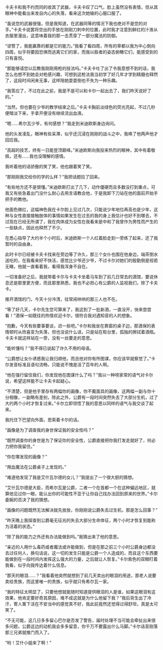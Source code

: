 卡夫卡和我不约而同的收其了武器，卡夫卡叹了口气，脸上虽然没有表情，但从其眼神中能看出来发自内心的失落，看来这次她输的心服口服了。

“虽说您的武器很强，但是我知道，在武器同等的情况下我也绝对不是您的对手。”卡夫卡说罢将空出的手放在刚刚刀刺中的位置，此时我才注意到鲜红的汁液从衣服里漫出，这意味着我的那一击贯穿了一部分魔法的防御。

“谬赞了，我能赢靠的都是它的能力。”我看了看四周，所有的草都以我为中心倒向四周，似乎将要因恐惧而逃离它们的家，而我以胜者的姿态俯瞰它们，能感受到的只有喜悦。

“那能够请您以后教我刚刚用枪的技法吗。”卡夫卡吐了出了令我意想不到的话，我怎么也想不到她会对枪感兴趣，可想到这枪法我当初学了好几年才学到精髓也释然了，这段时间闲来无事，这样陪她耍耍倒也不失为一种乐趣。

“我答应了，不过在此之前，我是不是可以和卡尔一起出去了，我们昨天说好了的。”

“当然，但也要在少爷的教学结束之后。”卡夫卡胸前淡绿色的荧光亮起，不过几秒便暗淡下来，手拿开便没有继续流出血液。

“嗯……希尔瓦少爷，有何感想？”我走到米迪欧斯身边询问。

他的头发凌乱，眼神有些呆滞，似乎还沉浸在刚刚的战斗之中，我唤了他两声他才回应我。

“高超的技艺，终有一日能登顶巅峰。”米迪欧斯向我投来热烈的眼神，其中有着敬佩，还有……我也没理解的感情。

我听着他的话骄傲的笑了笑，他也跟着笑了笑。

“那刚刚我交给你的学的么样？”我把话题拉了回来。

“有些地方还不是很懂。”米迪欧斯打出了几下，动作僵硬而且多数没打到重点，可我又有些急着出门没什么耐心去用言语教会他，于是我卸下刀站在他的面前开始手把手的教他。

他面色微红，这幅神色我在卡尔脸上见过几次，只能说少年地位再高也是少年，这种与女性直接接触肢体的事情如果发生在过去的我的身上我估计也好不到哪去，不过现在已经无所谓了，我在肉体成为女性在我看来是中和了我曾作为男性而产生的一些缺点，因此也释然了不少。

在悉心指导了大约半个小时后，米迪欧斯一个人红着脸走到一旁练了起来，还了我暂时的自由身。

此时卡尔已经被卡夫卡找来在旁边等了许久，那三个女仆也围在他身边，端茶倒水送吃的，在我看来好不快活，感觉比少爷还少爷，不过卡尔对她们的殷勤倒是视若无睹，他就一直看着我，看得我浑身不自在。

一切准备好之后，我就带着卡尔与卡夫卡坐着马车到了前几日常去的酒馆，要说休息还是那里更方便，而且那里熟悉，我也不必担心有公爵的人监视我们，除了卡夫卡。

推开酒馆的门，今天十分冷清，往常闹哄哄的那三人也不在。

“等了好几天，卡尔先生您可算来了，我这到了一批新酒，一直没开，快来尝尝看！”酒保一如既往的热情欢迎卡尔，很符合我对遇知音的人的想象。

“抱歉，今天有些要事要谈，迟一些吧。”卡尔和我坐在靠窗的桌子边，那酒保的表情顿时从欣喜变为失落，但也没说什么话，只是站在柜台里，孤独的擦拭着酒瓶。卡夫卡就这样站在一旁，没有一丝要走的意思。

“能听懂吗？”我不得已说起了许久不用的母语。

“公爵想让女仆诱惑我让我归顺他，而且他对你有所图谋，你应该早就察觉了。”卡尔发音标准且语句流畅，只能说不愧是活了百年的人啊。

“他在强行留住我们，你发现他在图谋什么了吗？”我以一种唠家常的语气对卡尔说，希望这样能不让卡夫卡起疑心。

“不清楚，但是他手里存有两幅你的画像，你不戴面具的画像，这两幅一副与你十分相像，一副略有差别，除此之外，公爵有一段时间突然失去了大部分生机，过了大约两个小时才恢复过来。”卡尔立即领悟了我的意思以同样的语气与我交谈了起来。

我托住下巴望向外面，思索着卡尔的话。

“画像是为了调查我的身世保证我的安全性吗？”

“既然调查你的身世是为了保证你的安全性，公爵直接把你我打发走就好了，何必力把你我留住。”

“你在哪发现的画像？”

“用血魔法在公爵桌子上发现的。”

“难道他发现了我是艾什瓦尔德的女儿？”我提出了一个很大胆的猜想。

“艾什瓦尔德是大臣，而希尔瓦是公爵，二者一个在首都一个在这种偏远地区，就算他见过你一眼，能认出你的可能性不亚于让你自己找办法回到原来的世界。”卡尔委婉的否决了我的猜想。

“画像的问题既然无法解决就先放放，你刚刚说公爵失去过生机，那是怎么回事？”

“昨天晚上我探查到公爵毫无征兆的失去大部分生命体征，两个小时才恢复到能称为活着的状态。”

“除了我的能力之外还有办法能做到吗。”我猜出来了他的意思。

“亲近的人用什么毒药或者魔法或许能做到，但是在那之前三个小时公爵身边都没去过任何人，换句话说，这一切的发生只能是公爵一个人造成的，而且这个东西要能做到在一段时间内发挥这么强大的力量，之后就让人恢复。”卡尔紫色的双眼盯着我看，似乎向我传达着什么信息。

“那天的眼泪……？”我看着他突然就想到了前几天卖出的眼泪的用途，那老人说要卖给贵族，而这里唯一的贵族，似乎就只有希尔瓦一家。

“我的特征太明显了，只要他想就能随时知道提供眼泪的人是谁，如果这眼泪有这效果，他肯定要好奇其原因，难不成这就是为什么他留下我？”我后背生出了冷汗，寄人篱下活在不安当中的感觉真不好，我此前竟然还觉得过得舒坦，真是太可笑了。

“不无可能，这几日多多留心巴尔是否发了警告，届时处理不当可能会牵扯出来很多问题，公爵这边的动机我会多多留意，你千万不要露出什么马脚。”卡尔话音刚落那三兄弟就推门而入了。

“哟！艾什小姐来了啊！”


 


